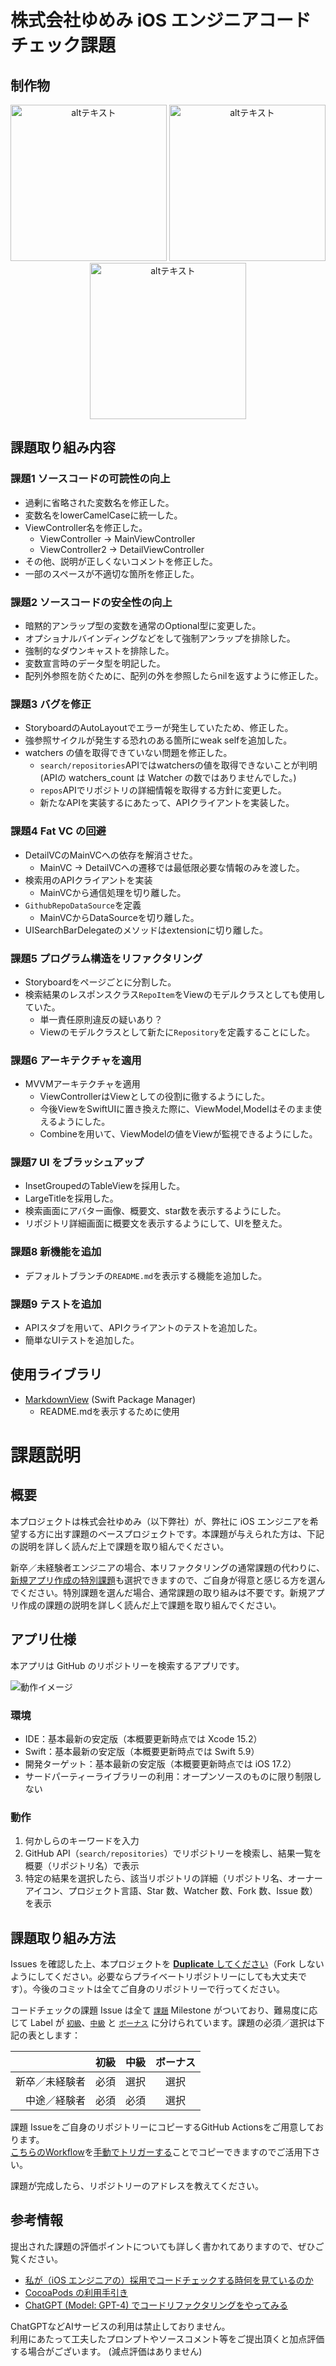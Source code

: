 # 株式会社ゆめみ iOS エンジニアコードチェック課題

## 制作物

<p align="center">
  <img src="https://github.com/toyoshin5/ios-engineer-codecheck/assets/43494392/5aaf8087-e862-4d6c-ab5b-2a7f209f086e" alt="altテキスト" width="250px">
  <img src="https://github.com/toyoshin5/ios-engineer-codecheck/assets/43494392/1e3d68e7-0d1e-4d1a-8545-aefd6eb33954" alt="altテキスト" width="250px">
  <img src="https://github.com/toyoshin5/ios-engineer-codecheck/assets/43494392/38ccbac3-757c-48b9-9826-7a7bd80c37f3" alt="altテキスト" width="250px">
</p>

## 課題取り組み内容

### 課題1 ソースコードの可読性の向上

- 過剰に省略された変数名を修正した。
- 変数名をlowerCamelCaseに統一した。
- ViewController名を修正した。
  - ViewController → MainViewController
  - ViewController2 → DetailViewController
- その他、説明が正しくないコメントを修正した。
- 一部のスペースが不適切な箇所を修正した。

### 課題2 ソースコードの安全性の向上

- 暗黙的アンラップ型の変数を通常のOptional型に変更した。
- オプショナルバインディングなどをして強制アンラップを排除した。
- 強制的なダウンキャストを排除した。
- 変数宣言時のデータ型を明記した。
- 配列外参照を防ぐために、配列の外を参照したらnilを返すように修正した。

### 課題3 バグを修正

- StoryboardのAutoLayoutでエラーが発生していたため、修正した。
- 強参照サイクルが発生する恐れのある箇所にweak selfを追加した。
- watchers の値を取得できていない問題を修正した。
  - `search/repositories`APIではwatchersの値を取得できないことが判明(APIの watchers_count は Watcher の数ではありませんでした。)
  - `repos`APIでリポジトリの詳細情報を取得する方針に変更した。
  - 新たなAPIを実装するにあたって、APIクライアントを実装した。

### 課題4 Fat VC の回避

- DetailVCのMainVCへの依存を解消させた。
  - MainVC → DetailVCへの遷移では最低限必要な情報のみを渡した。
- 検索用のAPIクライアントを実装
  - MainVCから通信処理を切り離した。
- `GithubRepoDataSource`を定義
  - MainVCからDataSourceを切り離した。
- UISearchBarDelegateのメソッドはextensionに切り離した。

### 課題5 プログラム構造をリファクタリング

- Storyboardをページごとに分割した。
- 検索結果のレスポンスクラス`RepoItem`をViewのモデルクラスとしても使用していた。
  - 単一責任原則違反の疑いあり？
  - Viewのモデルクラスとして新たに`Repository`を定義することにした。

### 課題6 アーキテクチャを適用

- MVVMアーキテクチャを適用
  - ViewControllerはViewとしての役割に徹するようにした。
  - 今後ViewをSwiftUIに置き換えた際に、ViewModel,Modelはそのまま使えるようにした。
  - Combineを用いて、ViewModelの値をViewが監視できるようにした。

### 課題7 UI をブラッシュアップ

- InsetGroupedのTableViewを採用した。
- LargeTitleを採用した。
- 検索画面にアバター画像、概要文、star数を表示するようにした。
- リポジトリ詳細画面に概要文を表示するようにして、UIを整えた。

### 課題8 新機能を追加

- デフォルトブランチの`README.md`を表示する機能を追加した。

### 課題9 テストを追加

- APIスタブを用いて、APIクライアントのテストを追加した。
- 簡単なUIテストを追加した。

## 使用ライブラリ

- [MarkdownView](https://github.com/keitaoouchi/MarkdownView) (Swift Package Manager)
  - README.mdを表示するために使用

# 課題説明

## 概要

本プロジェクトは株式会社ゆめみ（以下弊社）が、弊社に iOS エンジニアを希望する方に出す課題のベースプロジェクトです。本課題が与えられた方は、下記の説明を詳しく読んだ上で課題を取り組んでください。

新卒／未経験者エンジニアの場合、本リファクタリングの通常課題の代わりに、[新規アプリ作成の特別課題](https://yumemi-ios-junior-engineer-codecheck.app.swift.cloud)も選択できますので、ご自身が得意と感じる方を選んでください。特別課題を選んだ場合、通常課題の取り組みは不要です。新規アプリ作成の課題の説明を詳しく読んだ上で課題を取り組んでください。

## アプリ仕様

本アプリは GitHub のリポジトリーを検索するアプリです。

![動作イメージ](README_Images/app.gif)

### 環境

- IDE：基本最新の安定版（本概要更新時点では Xcode 15.2）
- Swift：基本最新の安定版（本概要更新時点では Swift 5.9）
- 開発ターゲット：基本最新の安定版（本概要更新時点では iOS 17.2）
- サードパーティーライブラリーの利用：オープンソースのものに限り制限しない

### 動作

1. 何かしらのキーワードを入力
2. GitHub API（`search/repositories`）でリポジトリーを検索し、結果一覧を概要（リポジトリ名）で表示
3. 特定の結果を選択したら、該当リポジトリの詳細（リポジトリ名、オーナーアイコン、プロジェクト言語、Star 数、Watcher 数、Fork 数、Issue 数）を表示

## 課題取り組み方法

Issues を確認した上、本プロジェクトを [**Duplicate** してください](https://help.github.com/en/github/creating-cloning-and-archiving-repositories/duplicating-a-repository)（Fork しないようにしてください。必要ならプライベートリポジトリーにしても大丈夫です）。今後のコミットは全てご自身のリポジトリーで行ってください。

コードチェックの課題 Issue は全て [`課題`](https://github.com/yumemi/ios-engineer-codecheck/milestone/1) Milestone がついており、難易度に応じて Label が [`初級`](https://github.com/yumemi/ios-engineer-codecheck/issues?q=is%3Aopen+is%3Aissue+label%3A初級+milestone%3A課題)、[`中級`](https://github.com/yumemi/ios-engineer-codecheck/issues?q=is%3Aopen+is%3Aissue+label%3A中級+milestone%3A課題+) と [`ボーナス`](https://github.com/yumemi/ios-engineer-codecheck/issues?q=is%3Aopen+is%3Aissue+label%3Aボーナス+milestone%3A課題+) に分けられています。課題の必須／選択は下記の表とします：

|   | 初級 | 中級 | ボーナス
|--:|:--:|:--:|:--:|
| 新卒／未経験者 | 必須 | 選択 | 選択 |
| 中途／経験者 | 必須 | 必須 | 選択 |

課題 Issueをご自身のリポジトリーにコピーするGitHub Actionsをご用意しております。  
[こちらのWorkflow](./.github/workflows/copy-issues.yml)を[手動でトリガーする](https://docs.github.com/ja/actions/managing-workflow-runs/manually-running-a-workflow)ことでコピーできますのでご活用下さい。

課題が完成したら、リポジトリーのアドレスを教えてください。

## 参考情報

提出された課題の評価ポイントについても詳しく書かれてありますので、ぜひご覧ください。

- [私が（iOS エンジニアの）採用でコードチェックする時何を見ているのか](https://qiita.com/lovee/items/d76c68341ec3e7beb611)
- [CocoaPods の利用手引き](https://qiita.com/ykws/items/b951a2e24ca85013e722)
- [ChatGPT (Model: GPT-4) でコードリファクタリングをやってみる](https://qiita.com/mitsuharu_e/items/213491c668ab75924cfd)

ChatGPTなどAIサービスの利用は禁止しておりません。  
利用にあたって工夫したプロンプトやソースコメント等をご提出頂くと加点評価する場合がございます。 (減点評価はありません)
